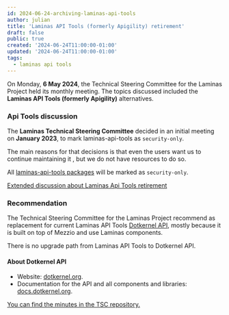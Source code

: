```yaml
---
id: 2024-06-24-archiving-laminas-api-tools
author: julian
title: 'Laminas API Tools (formerly Apigility) retirement'
draft: false
public: true
created: '2024-06-24T11:00:00-01:00'
updated: '2024-06-24T11:00:00-01:00'
tags:
  - laminas api tools
---
```


On Monday, **6 May 2024**, the Technical Steering Committee for the Laminas Project held its monthly meeting.
The topics discussed included the **Laminas API Tools (formerly Apigility)** alternatives.

<!--- EXTENDED -->

### Api Tools discussion

The **Laminas Technical Steering Committee** decided in an initial meeting on **January 2023**, to mark
laminas-api-tools as `security-only`.

The main reasons for that decisions is that even the users want us to continue maintaining it , but we do not have
resources to do so.

All [laminas-api-tools packages](https://github.com/orgs/laminas-api-tools/repositories) will be marked as
`security-only`.

[Extended discussion about Laminas Api Tools retirement](https://github.com/laminas/technical-steering-committee/blob/main/meetings/minutes/2023-01-09-TSC-Minutes.md)

### Recommendation

The Technical Steering Committee for the Laminas Project recommend as replacement for current Laminas API Tools
[Dotkernel API](https://www.dotkernel.org/), mostly because it is built on top of Mezzio and use Laminas components.

There is no upgrade path from Laminas API Tools to Dotkernel API.

#### About Dotkernel API

- Website:  [dotkernel.org](https://www.dotkernel.org/).
- Documentation for the API and all components and libraries: [docs.dotkernel.org](https://docs.dotkernel.org/).

[You can find the minutes in the TSC repository.](https://github.com/laminas/technical-steering-committee/blob/main/meetings/minutes/2024-05-06-TSC-Minutes.md)
